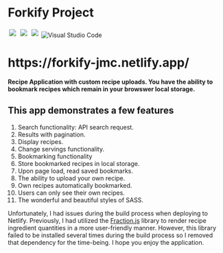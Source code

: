 # Forkify Project

<img src="https://img.shields.io/badge/JavaScript-F7DF1E?style=for-the-badge&logo=javascript&logoColor=black" style="padding: 3px"/> <img src="https://img.shields.io/badge/HTML-239120?style=for-the-badge&logo=html5&logoColor=white" style="padding: 3px"/> <img src="https://img.shields.io/badge/CSS3-1572B6?style=for-the-badge&logo=css3&logoColor=white" style="padding: 3px"/>  ![Visual Studio Code](https://img.shields.io/badge/Visual%20Studio%20Code-0078d7.svg?style=for-the-badge&logo=visual-studio-code&logoColor=white)


<h1> https://forkify-jmc.netlify.app/ </h1>

<strong>Recipe Application with custom recipe uploads. You have the ability to bookmark recipes which remain in your browswer local storage.</strong>

<h2> This app demonstrates a few features </h2>
<ol type="1">
  <li>Search functionality: API search request.</li>
  <li>Results with pagination.</li>
  <li>Display recipes.</li>
  <li>Change servings functionality.</li>
  <li>Bookmarking functionality</li>
  <li>Store bookmarked recipes in local storage.</li>
  <li>Upon page load, read saved bookmarks.</li>
  <li>The ability to upload your own recipe.</li>
  <li>Own recipes automatically bookmarked.</li>
  <li>Users can only see their own recipes.</li>
  <li>The wonderful and beautiful styles of SASS.</li>
 </ol>  


Unfortunately, I had issues during the build process when deploying to Netlify. Previously, I had utilized the [Fraction.js](https://github.com/infusion/Fraction.js/) library to render recipe ingredient quantities in a more user-friendly manner. However, this library failed to be installed several times during the build process so I removed that dependency for the time-being. I hope you enjoy the application.

